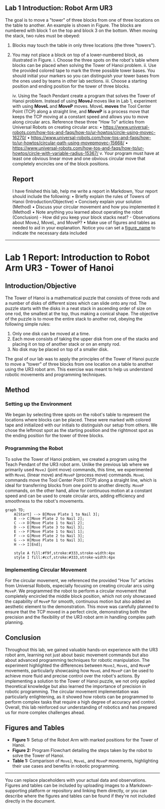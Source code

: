 



## Lab 1  Introduction: Robot Arm UR3 

The goal is to move a "tower" of three blocks from one of three locations on the table to another. An example is shown in Figure. The blocks are numbered with block 1 on the top and block 3 on the bottom. When moving the stack, two rules must be obeyed:

1. Blocks may touch the table in only three locations (the three "towers").
2. You may not place a block on top of a lower-numbered block, as illustrated in Figure.
   i. Choose the three spots on the robot's table where blocks can be placed when solving the Tower of Hanoi problem.
   ii. Use the provided colored tape to mark the three possible tower bases. You should initial your markers so you can distinguish your tower bases from the ones used by
   teams in other lab sections.
   iii. Choose a starting position and ending position for the tower of three blocks.

   iv. Using the Teach Pendant create a program that solves the Tower of Hanoi problem.
   Instead of using **MoveJ** moves like in Lab 1, experiment with using **MoveL** and **MoveP** moves. MoveL **moves** the Tool Center Point (TCP) along a straight line, and **MoveP** is a process move that keeps the TCP moving at a constant speed and allows
   you to move along circular arcs. Reference these three "How To" articles from Universal Robots on creating circular arcs:
   • https://www.universal-robots.com/how-tos-and-faqs/how-to/ur-howtos/circle-using-movec-16270/
   • https://www.universal-robots.com/how-tos-and-faqs/how-to/ur-howtos/circular-path-using-movepmovec-15668/
   • https://www.universal-robots.com/how-tos-and-faqs/how-to/ur-howtos/circle-with-variable-radius-15367/
   v. Your program must have at least one obvious linear move and one obvious circular move that completely encircles one of the block positions. 

   ## Report

   I have finished this lab, help me write a report in Markdown, Your report should include the
   following:
   • Briefly explain the rules of Towers of Hanoi (Introduction/Objective)
   • Concisely explain your solution (Method)
   • Discuss your circular movement and how you implemented it (Method)
   • Note anything you learned about operating the robot (Conclusion) - How did you keep your block stacks neat? - Observations about MoveJ, MoveL, and MoveP?
   • Make use of figures and tables as needed to aid in your explanation. Notice you can set a [figure_name] to indicate the necessary data included



---

# Lab 1 Report: Introduction to Robot Arm UR3 - Tower of Hanoi

## Introduction/Objective

The Tower of Hanoi is a mathematical puzzle that consists of three rods and a number of disks of different sizes which can slide onto any rod. The puzzle starts with the disks in a neat stack in ascending order of size on one rod, the smallest at the top, thus making a conical shape. The objective of the puzzle is to move the entire stack to another rod, obeying the following simple rules:
1. Only one disk can be moved at a time.
2. Each move consists of taking the upper disk from one of the stacks and placing it on top of another stack or on an empty rod.
3. No disk may be placed on top of a smaller disk.

The goal of our lab was to apply the principles of the Tower of Hanoi puzzle to move a "tower" of three blocks from one location on a table to another using the UR3 robot arm. This exercise was meant to help us understand robotic movements and programming techniques.

## Method

### Setting up the Environment

We began by selecting three spots on the robot's table to represent the locations where blocks can be placed. These were marked with colored tape and initialized with our initials to distinguish our setup from others. We chose the leftmost spot as the starting position and the rightmost spot as the ending position for the tower of three blocks.

### Programming the Robot

To solve the Tower of Hanoi problem, we created a program using the Teach Pendant of the UR3 robot arm. Unlike the previous lab where we primarily used `MoveJ` (joint move) commands, this time, we experimented with `MoveL` (linear move) and `MoveP` (process move) commands. `MoveL` commands move the Tool Center Point (TCP) along a straight line, which is ideal for transferring blocks from one point to another directly. `MoveP` commands, on the other hand, allow for continuous motion at a constant speed and can be used to create circular arcs, adding efficiency and smoothness to the robot's movements.



```mermaid
graph TD;
    A[Start] --> B[Move Plate 1 to Nail 3];
    B --> C[Move Plate 2 to Nail 2];
    C --> D[Move Plate 1 to Nail 2];
    D --> E[Move Plate 3 to Nail 3];
    E --> F[Move Plate 1 to Nail 1];
    F --> G[Move Plate 2 to Nail 3];
    G --> H[Move Plate 1 to Nail 3];
    H --> I[End];
    
    style A fill:#f9f,stroke:#333,stroke-width:4px
    style I fill:#ccf,stroke:#333,stroke-width:4px
```

### Implementing Circular Movement

For the circular movement, we referenced the provided "How To" articles from Universal Robots, especially focusing on creating circular arcs using `MoveP`. We programmed the robot to perform a circular movement that completely encircled the middle block position, which not only showcased the capability of `MoveP` for smooth, continuous motion but also added an aesthetic element to the demonstration. This move was carefully planned to ensure that the TCP moved in a perfect circle, demonstrating both the precision and the flexibility of the UR3 robot arm in handling complex path planning.

## Conclusion

Throughout this lab, we gained valuable hands-on experience with the UR3 robot arm, learning not just about basic movement commands but also about advanced programming techniques for robotic manipulation. The experiment highlighted the differences between `MoveJ`, `MoveL`, and `MoveP` movements, particularly showcasing how `MoveL` and `MoveP` can be used to achieve more fluid and precise control over the robot's actions. By implementing a solution to the Tower of Hanoi puzzle, we not only applied theoretical knowledge but also learned the importance of precision in robotic programming. The circular movement implementation was particularly enlightening, as it showed how robots can be programmed to perform complex tasks that require a high degree of accuracy and control. Overall, this lab reinforced our understanding of robotics and has prepared us for more complex challenges ahead.

## Figures and Tables

- **Figure 1:** Setup of the Robot Arm with marked positions for the Tower of Hanoi.
- **Figure 2:** Program Flowchart detailing the steps taken by the robot to solve the Tower of Hanoi.
- **Table 1:** Comparison of `MoveJ`, `MoveL`, and `MoveP` movements, highlighting their use cases and benefits in robotic programming.

[figure_name]: # (Add your figure and table data here or indicate where it can be found.)

---

You can replace placeholders with your actual data and observations. Figures and tables can be included by uploading images to a Markdown-supporting platform or repository and linking them directly, or you can describe where the figures and tables can be found if they're not included directly in the document.
